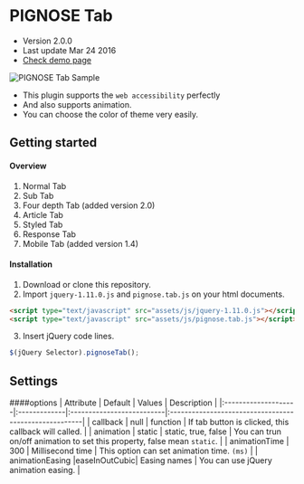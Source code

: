 PIGNOSE Tab
==

* Version 2.0.0
* Last update Mar 24 2016
* [Check demo page](http://www.pigno.se/barn/PIGNOSE-Tab/)
 
![PIGNOSE Tab Sample](http://www.pigno.se/barn/PIGNOSE-Tab/assets/image/sample.jpg)

- This plugin supports the ```web accessibility``` perfectly
- And also supports animation. <br />
- You can choose the color of theme very easily.

Getting started
----

#### Overview
1. Normal Tab
2. Sub Tab
3. Four depth Tab (added version 2.0)
4. Article Tab
5. Styled Tab
6. Response Tab
7. Mobile Tab (added version 1.4)

#### Installation
1. Download or clone this repository.
2. Import ```jquery-1.11.0.js``` and ```pignose.tab.js``` on your html documents.

 ```html
<script type="text/javascript" src="assets/js/jquery-1.11.0.js"></script>
<script type="text/javascript" src="assets/js/pignose.tab.js"></script>
 ```
3. Insert jQuery code lines. <br />

 ```javascript
 $(jQuery Selector).pignoseTab();
 ```

Settings
----
####options
| Attribute           | Default      | Values                    | Description                                           |
|:--------------------|:-------------|:--------------------------|:------------------------------------------------------|
| callback        | null         | function                  | If tab button is clicked, this callback will called.    |
| animation       | static       | static, true, false       | You can trun on/off animation to set this property, false mean `static`. |
| animationTime   | 300          | Millisecond time          | This option can set animation time. ```(ms)``` |
| animationEasing |easeInOutCubic| Easing names              | You can use jQuery animation easing. |
